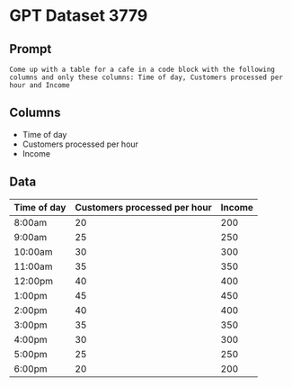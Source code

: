 # GPT Dataset 3779
## Prompt
```
Come up with a table for a cafe in a code block with the following columns and only these columns: Time of day, Customers processed per hour and Income
```
## Columns
- Time of day
- Customers processed per hour
- Income

## Data
| Time of day | Customers processed per hour | Income |
|-------------|------------------------------|--------|
| 8:00am      | 20                           | 200    |
| 9:00am      | 25                           | 250    |
| 10:00am     | 30                           | 300    |
| 11:00am     | 35                           | 350    |
| 12:00pm     | 40                           | 400    |
| 1:00pm      | 45                           | 450    |
| 2:00pm      | 40                           | 400    |
| 3:00pm      | 35                           | 350    |
| 4:00pm      | 30                           | 300    |
| 5:00pm      | 25                           | 250    |
| 6:00pm      | 20                           | 200    |
